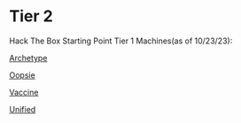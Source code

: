 # Tier 2

Hack The Box Starting Point Tier 1 Machines(as of 10/23/23):

[Archetype](archetype.md)

[Oopsie](oopsie.md)

[Vaccine](vaccine.md)

[Unified](unified.md)
